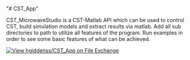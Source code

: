 "# CST_App" 

CST_MicrowaveStudio is a CST-Matlab API which can be used to control CST, build simulation models and extract results via matlab. Add all sub directories to path to utilize all features of the program. Run examples in order to see some basic features of what can be achieved.

[![View hgiddenss/CST_App on File Exchange](https://www.mathworks.com/matlabcentral/images/matlab-file-exchange.svg)](https://uk.mathworks.com/matlabcentral/fileexchange/67731-hgiddenss-cst_app)
